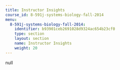 ```yaml
---
title: Instructor Insights
course_id: 8-591j-systems-biology-fall-2014
menu:
  8-591j-systems-biology-fall-2014:
    identifier: b93901ceb2691028d9324ac654b23cf0
    type: section
    layout: section
    name: Instructor Insights
    weight: 20
---
```

null